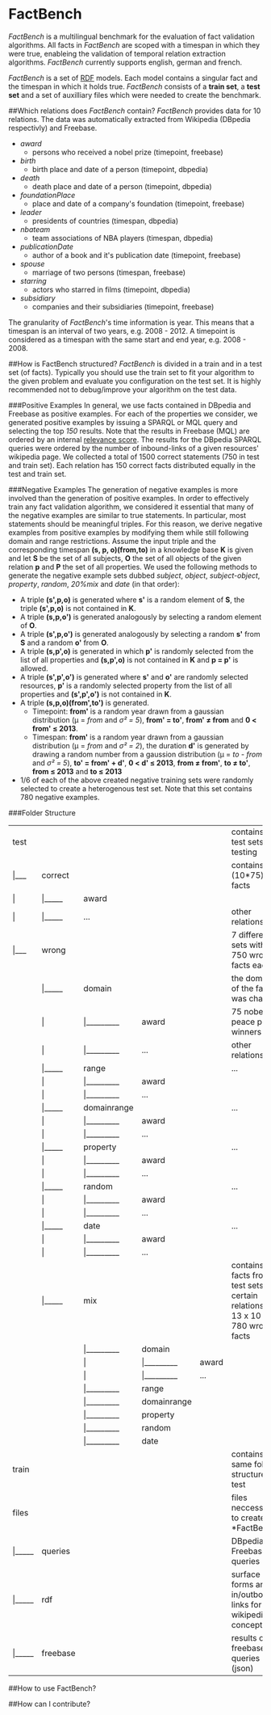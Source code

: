 FactBench
=====

*FactBench* is a multilingual benchmark for the evaluation of fact validation algorithms. All facts in *FactBench* are scoped with a timespan in which they were true, enableing the validation of temporal relation extraction algorithms. *FactBench* currently supports english, german and french.

*FactBench* is a set of [RDF](http://www.w3.org/TR/rdf-primer/) models. Each model contains a singular fact and the timespan in which it holds true. *FactBench* consists of a **train set**, a **test set** and a set of auxilliary files which were needed to create the benchmark.

##Which relations does *FactBench* contain?
*FactBench* provides data for 10 relations. The data was automatically extracted from Wikipedia (DBpedia respectivly) and Freebase. 

 * *award* 
   * persons who received a nobel prize (timepoint, freebase)
 * *birth*
   * birth place and date of a person (timepoint, dbpedia)
 * *death*
   * death place and date of a person (timepoint, dbpedia)
 * *foundationPlace*
   * place and date of a company's foundation (timepoint, freebase)
 * *leader*
 	* presidents of countries (timespan, dbpedia)
 * *nbateam*
 	* team associations of NBA players (timespan, dbpedia)
 * *publicationDate*
 	* author of a book and it's publication date (timepoint, freebase)
 * *spouse*
 	* marriage of two persons (timespan, freebase)
 * *starring*
 	* actors who starred in films (timepoint, dbpedia)
 * *subsidiary*
   * companies and their subsidiaries (timepoint, freebase)
   
The granularity of *FactBench*'s time information is year. This means that a timespan is an interval of two years, e.g. 2008 - 2012. A timepoint is considered as a timespan with the same start and end year, e.g. 2008 - 2008.

##How is FactBench structured?
*FactBench* is divided in a train and in a test set (of facts). Typically you should use the train set to fit your algorithm to the given problem and evaluate you configuration on the test set. It is highly recommended not to debug/improve your algorithm on the test data. 

###Positive Examples
In general, we use facts contained in DBpedia and Freebase as positive examples. For each of the properties we consider, we generated positive examples by issuing a SPARQL or MQL query and selecting the top *150* results. Note that the results in Freebase (MQL) are ordered by an internal [relevance score](http://wiki.freebase.com/wiki/Search_Cookbook). The results for the DBpedia SPARQL queries were ordered by the number of inbound-links of a given resources' wikipedia page. We collected a total of 1500 correct statements (750 in test and train set). 
Each relation has 150 correct facts distributed equally in the test and train set.

###Negative Examples
The generation of negative examples is more involved than the generation of positive examples. In order to effectively train any fact validation algorithm, we considered it essential that many of the negative examples are similar to true statements.
In particular, most statements should be meaningful triples.
For this reason, we derive negative examples from positive examples by modifying them while still following domain and range restrictions.
Assume the input triple and the corresponding timespan **(s, p, o)(from,to)** in a knowledge base **K** is given and let **S** be the set of all subjects, **O** the set of all objects of the given relation **p** and **P** the set of all properties.
We used the following methods to generate the negative example sets dubbed *subject*, *object*, *subject-object*, *property*, *random*, *20%mix* and *date* (in that order):

 * A triple **(s',p,o)** is generated where **s'** is a random element of **S**, the triple **(s',p,o)** is not contained in **K**.
 * A triple **(s,p,o')** is generated analogously by selecting a random element of **O**.
 * A triple **(s',p,o')** is generated analogously by selecting a random **s'** from **S** and a random **o'** from **O**. 
 * A triple **(s,p',o)** is generated in which **p'** is randomly selected from the list of all properties and **(s,p',o)** is not contained in **K** and **p = p'** is allowed. 
 * A triple **(s',p',o')** is generated where **s'** and **o'** are randomly selected resources, **p'** is a randomly selected property from the list of all properties and **(s',p',o')** is not contained in **K**.
 * A triple **(s,p,o)(from',to')** is generated. 
   * Timepoint: **from'** is a random year drawn from a gaussian distribution (µ = *from* and *σ² = 5*), **from' = to'**, **from' ≠ from** and **0 < from' ≤ 2013**.
   * Timespan: **from'** is a random year drawn from a gaussian distribution (µ = *from* and *σ² = 2*), the duration **d'** is generated by drawing a random number from a gaussion distribution (μ = *to - from* and *σ² = 5*), **to' = from' + d'**, **0 < d' ≤ 2013**, **from ≠ from'**, **to ≠ to'**, **from ≤ 2013** and **to ≤ 2013**
 * 1/6 of each of the above created negative training sets were randomly selected to create a heterogenous test set. Note that this set contains 780 negative examples.
 
###Folder Structure

<table>
    <tr><td>test</td><td></td><td></td><td></td><td></td><td>contains 7 test sets for testing</td></tr>
    <tr><td>|___</td><td>correct</td><td></td><td></td><td></td><td>contains 750 (10*75) true facts</td></tr>
    <tr><td>|</td><td>|_____</td><td>award</td><td></td><td></td><td></td></tr>
    <tr><td>|</td><td>|_____</td><td>...</td><td></td><td></td><td>other relations ...</td></tr>
    <tr><td>|___</td><td>wrong</td><td></td><td></td><td></td><td>7 different sets with 750 wrong facts each</td></tr>
    <tr><td></td><td>|_____</td><td>domain</td><td></td><td></td><td>the domain of the fact was changed</td></tr>
    <tr><td></td><td>|</td><td>|_________</td><td>award</td><td></td><td>75 nobel peace prize winners</td></tr>
    <tr><td></td><td>|</td><td>|_________</td><td>...</td><td></td><td>other relations</td></tr>
    <tr><td></td><td>|_____</td><td>range</td><td></td><td></td><td>...</td></tr>
    <tr><td></td><td>|</td><td>|_________</td><td>award</td><td></td><td></td></tr>
    <tr><td></td><td>|</td><td>|_________</td><td>...</td><td></td><td></td></tr>
    <tr><td></td><td>|_____</td><td>domainrange</td><td></td><td></td><td>...</td></tr>
    <tr><td></td><td>|</td><td>|_________</td><td>award</td><td></td><td></td></tr>
    <tr><td></td><td>|</td><td>|_________</td><td>...</td><td></td><td></td></tr>
    <tr><td></td><td>|_____</td><td>property</td><td></td><td></td><td>...</td></tr>
    <tr><td></td><td>|</td><td>|_________</td><td>award</td><td></td><td></td></tr>
    <tr><td></td><td>|</td><td>|_________</td><td>...</td><td></td><td></td></tr>
    <tr><td></td><td>|_____</td><td>random</td><td></td><td></td><td>...</td></tr>
    <tr><td></td><td>|</td><td>|_________</td><td>award</td><td></td><td></td></tr>
    <tr><td></td><td>|</td><td>|_________</td><td>...</td><td></td><td></td></tr>
    <tr><td></td><td>|_____</td><td>date</td><td></td><td></td><td>...</td></tr>
    <tr><td></td><td>|</td><td>|_________</td><td>award</td><td></td><td></td></tr>
    <tr><td></td><td>|</td><td>|_________</td><td>...</td><td></td><td></td></tr>
    <tr><td></td><td>|_____</td><td>mix</td><td></td><td></td><td>contains 13 facts from all test sets of a certain relations, 6 x 13 x 10 = 780 wrong facts</td></tr>
    <tr><td></td><td></td><td>|_________</td><td>domain</td><td></td><td></td></tr>
    <tr><td></td><td></td><td>|</td><td>|_________</td><td>award</td><td></td></tr>
    <tr><td></td><td></td><td>|</td><td>|_________</td><td>...</td><td></td></tr>
    <tr><td></td><td></td><td>|_________</td><td>range</td><td></td><td></td></tr>
    <tr><td></td><td></td><td>|_________</td><td>domainrange</td><td></td><td></td></tr>
    <tr><td></td><td></td><td>|_________</td><td>property</td><td></td><td></td></tr>
    <tr><td></td><td></td><td>|_________</td><td>random</td><td></td><td></td></tr>
    <tr><td></td><td></td><td>|_________</td><td>date</td><td></td><td></td></tr>
    <tr><td>train</td><td></td><td></td><td></td><td></td><td>contains the same folder structure as test</td></tr>
    <tr><td>files</td><td></td><td></td><td></td><td></td><td>files neccessary to create *FactBench*</td></tr>
    <tr><td>|_____</td><td>queries</td><td></td><td></td><td></td><td>DBpedia and Freebase queries</td></tr>
    <tr><td>|_____</td><td>rdf</td><td></td><td></td><td></td><td>surface forms and in/outbound links for wikipedia concepts</td></tr>
    <tr><td>|_____</td><td>freebase</td><td></td><td></td><td></td><td>results of freebase queries (json)</td></tr>
</table>

##How to use FactBench?

##How can I contribute?
